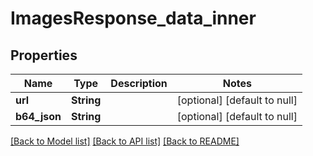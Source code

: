 # ImagesResponse_data_inner
## Properties

| Name | Type | Description | Notes |
|------------ | ------------- | ------------- | -------------|
| **url** | **String** |  | [optional] [default to null] |
| **b64\_json** | **String** |  | [optional] [default to null] |

[[Back to Model list]](../README.md#documentation-for-models) [[Back to API list]](../README.md#documentation-for-api-endpoints) [[Back to README]](../README.md)

